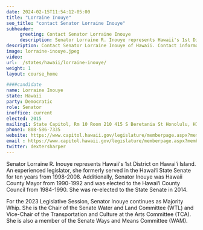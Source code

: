 ```yaml
---
date: 2024-02-15T11:54:12-05:00
title: "Lorraine Inouye"
seo_title: "contact Senator Lorraine Inouye"
subheader:
     greeting: Contact Senator Lorraine Inouye
     description: Senator Lorraine R. Inouye represents Hawaii's 1st District on Hawai‘i Island. An experienced legislator, she formerly served in the Hawai‘i State Senate for ten years from 1998-2008. Additionally, Senator Inouye was Hawaii County Mayor from 1990-1992 and was elected to the Hawai‘i County Council from 1984-1990. She was re-elected to the State Senate in 2014.
description: Contact Senator Lorraine Inouye of Hawaii. Contact information for Lorraine Inouye includes email address, phone number, and mailing address.
image: lorraine-inouye.jpeg
video:
url:  /states/hawaii/lorraine-inouye/
weight: 1
layout: course_home

####candidate
name: Lorraine Inouye
state: Hawaii
party: Democratic
role: Senator
inoffice: current
elected: 2015
mailing1: State Capitol, Rm 10 Room 210 415 S Beretania St Honolulu, HI 96813
phone1: 808-586-7335
website: https://www.capitol.hawaii.gov/legislature/memberpage.aspx?member=181&year=2024/
email : https://www.capitol.hawaii.gov/legislature/memberpage.aspx?member=181&year=2024/
twitter: dextersharper
---
```


Senator Lorraine R. Inouye represents Hawaii's 1st District on Hawai‘i Island. An experienced legislator, she formerly served in the Hawai‘i State Senate for ten years from 1998-2008. Additionally, Senator Inouye was Hawaii County Mayor from 1990-1992 and was elected to the Hawai‘i County Council from 1984-1990. She was re-elected to the State Senate in 2014.

For the 2023 Legislative Session, Senator Inouye continues as Majority Whip. She is the Chair of the Senate Water and Land Committee (WTL) and Vice-Chair of the Transportation and Culture at the Arts Committee (TCA). She is also a member of the Senate Ways and Means Committee (WAM).

